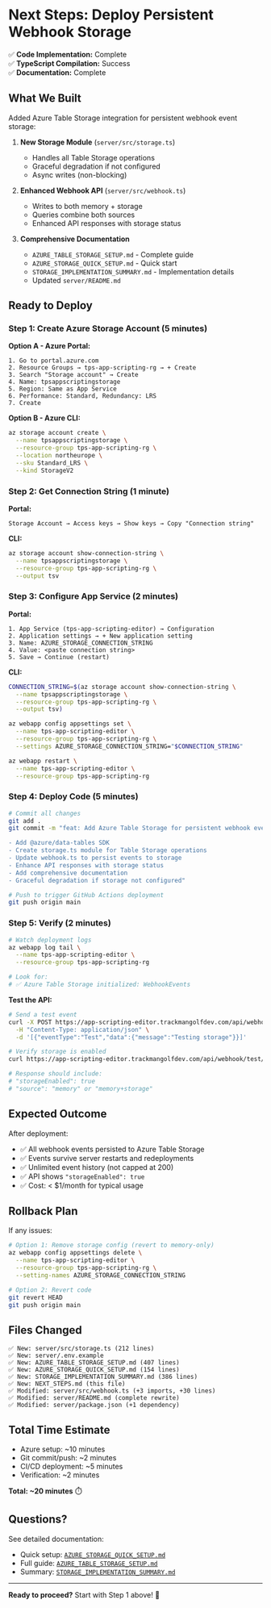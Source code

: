 # Next Steps: Deploy Persistent Webhook Storage

✅ **Code Implementation:** Complete  
✅ **TypeScript Compilation:** Success  
✅ **Documentation:** Complete  

## What We Built

Added Azure Table Storage integration for persistent webhook event storage:

1. **New Storage Module** (`server/src/storage.ts`)
   - Handles all Table Storage operations
   - Graceful degradation if not configured
   - Async writes (non-blocking)

2. **Enhanced Webhook API** (`server/src/webhook.ts`)
   - Writes to both memory + storage
   - Queries combine both sources
   - Enhanced API responses with storage status

3. **Comprehensive Documentation**
   - `AZURE_TABLE_STORAGE_SETUP.md` - Complete guide
   - `AZURE_STORAGE_QUICK_SETUP.md` - Quick start
   - `STORAGE_IMPLEMENTATION_SUMMARY.md` - Implementation details
   - Updated `server/README.md`

## Ready to Deploy

### Step 1: Create Azure Storage Account (5 minutes)

**Option A - Azure Portal:**
```
1. Go to portal.azure.com
2. Resource Groups → tps-app-scripting-rg → + Create
3. Search "Storage account" → Create
4. Name: tpsappscriptingstorage
5. Region: Same as App Service
6. Performance: Standard, Redundancy: LRS
7. Create
```

**Option B - Azure CLI:**
```bash
az storage account create \
  --name tpsappscriptingstorage \
  --resource-group tps-app-scripting-rg \
  --location northeurope \
  --sku Standard_LRS \
  --kind StorageV2
```

### Step 2: Get Connection String (1 minute)

**Portal:**
```
Storage Account → Access keys → Show keys → Copy "Connection string"
```

**CLI:**
```bash
az storage account show-connection-string \
  --name tpsappscriptingstorage \
  --resource-group tps-app-scripting-rg \
  --output tsv
```

### Step 3: Configure App Service (2 minutes)

**Portal:**
```
1. App Service (tps-app-scripting-editor) → Configuration
2. Application settings → + New application setting
3. Name: AZURE_STORAGE_CONNECTION_STRING
4. Value: <paste connection string>
5. Save → Continue (restart)
```

**CLI:**
```bash
CONNECTION_STRING=$(az storage account show-connection-string \
  --name tpsappscriptingstorage \
  --resource-group tps-app-scripting-rg \
  --output tsv)

az webapp config appsettings set \
  --name tps-app-scripting-editor \
  --resource-group tps-app-scripting-rg \
  --settings AZURE_STORAGE_CONNECTION_STRING="$CONNECTION_STRING"

az webapp restart \
  --name tps-app-scripting-editor \
  --resource-group tps-app-scripting-rg
```

### Step 4: Deploy Code (5 minutes)

```bash
# Commit all changes
git add .
git commit -m "feat: Add Azure Table Storage for persistent webhook events

- Add @azure/data-tables SDK
- Create storage.ts module for Table Storage operations
- Update webhook.ts to persist events to storage
- Enhance API responses with storage status
- Add comprehensive documentation
- Graceful degradation if storage not configured"

# Push to trigger GitHub Actions deployment
git push origin main
```

### Step 5: Verify (2 minutes)

```bash
# Watch deployment logs
az webapp log tail \
  --name tps-app-scripting-editor \
  --resource-group tps-app-scripting-rg

# Look for:
# ✅ Azure Table Storage initialized: WebhookEvents
```

**Test the API:**
```bash
# Send a test event
curl -X POST https://app-scripting-editor.trackmangolfdev.com/api/webhook/test \
  -H "Content-Type: application/json" \
  -d '[{"eventType":"Test","data":{"message":"Testing storage"}}]'

# Verify storage is enabled
curl https://app-scripting-editor.trackmangolfdev.com/api/webhook/test/events

# Response should include:
# "storageEnabled": true
# "source": "memory" or "memory+storage"
```

## Expected Outcome

After deployment:
- ✅ All webhook events persisted to Azure Table Storage
- ✅ Events survive server restarts and redeployments
- ✅ Unlimited event history (not capped at 200)
- ✅ API shows `"storageEnabled": true`
- ✅ Cost: < $1/month for typical usage

## Rollback Plan

If any issues:

```bash
# Option 1: Remove storage config (revert to memory-only)
az webapp config appsettings delete \
  --name tps-app-scripting-editor \
  --resource-group tps-app-scripting-rg \
  --setting-names AZURE_STORAGE_CONNECTION_STRING

# Option 2: Revert code
git revert HEAD
git push origin main
```

## Files Changed

```
✅ New: server/src/storage.ts (212 lines)
✅ New: server/.env.example
✅ New: AZURE_TABLE_STORAGE_SETUP.md (407 lines)
✅ New: AZURE_STORAGE_QUICK_SETUP.md (154 lines)
✅ New: STORAGE_IMPLEMENTATION_SUMMARY.md (386 lines)
✅ New: NEXT_STEPS.md (this file)
✅ Modified: server/src/webhook.ts (+3 imports, +30 lines)
✅ Modified: server/README.md (complete rewrite)
✅ Modified: server/package.json (+1 dependency)
```

## Total Time Estimate

- Azure setup: ~10 minutes
- Git commit/push: ~2 minutes
- CI/CD deployment: ~5 minutes
- Verification: ~2 minutes

**Total: ~20 minutes** ⏱️

## Questions?

See detailed documentation:
- Quick setup: [`AZURE_STORAGE_QUICK_SETUP.md`](./AZURE_STORAGE_QUICK_SETUP.md)
- Full guide: [`AZURE_TABLE_STORAGE_SETUP.md`](./AZURE_TABLE_STORAGE_SETUP.md)
- Summary: [`STORAGE_IMPLEMENTATION_SUMMARY.md`](./STORAGE_IMPLEMENTATION_SUMMARY.md)

---

**Ready to proceed?** Start with Step 1 above! 🚀

